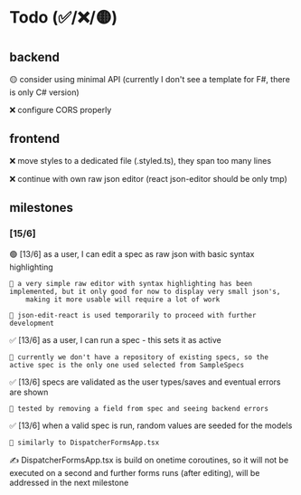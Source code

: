 ﻿# Todo (✅/❌/🟡)

## backend

🟡 consider using minimal API (currently I don't see a template for F#, there is only C# version)

❌ configure CORS properly

## frontend

❌ move styles to a dedicated file (.styled.ts), they span too many lines

❌ continue with own raw json editor (react json-editor should be only tmp)

## milestones
### [15/6]

🟢 [13/6] as a user, I can edit a spec as raw json with basic syntax highlighting 

    💬 a very simple raw editor with syntax highlighting has been implemented, but it only good for now to display very small json's, 
        making it more usable will require a lot of work

    📌 json-edit-react is used temporarily to proceed with further development

✅ [13/6] as a user, I can run a spec - this sets it as active

    💬 currently we don't have a repository of existing specs, so the active spec is the only one used selected from SampleSpecs

✅ [13/6] specs are validated as the user types/saves and eventual errors are shown

    💬 tested by removing a field from spec and seeing backend errors

✅ [13/6] when a valid spec is run, random values are seeded for the models

    💬 similarly to DispatcherFormsApp.tsx

✍️ DispatcherFormsApp.tsx is build on onetime coroutines, so it will not be executed on a second and further forms runs (after editing),
   will be addressed in the next milestone
    